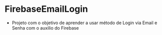 # FirebaseEmailLogin
- Projeto com o objetivo de aprender a usar método de Login via Email e Senha com o auxilio do Firebase
